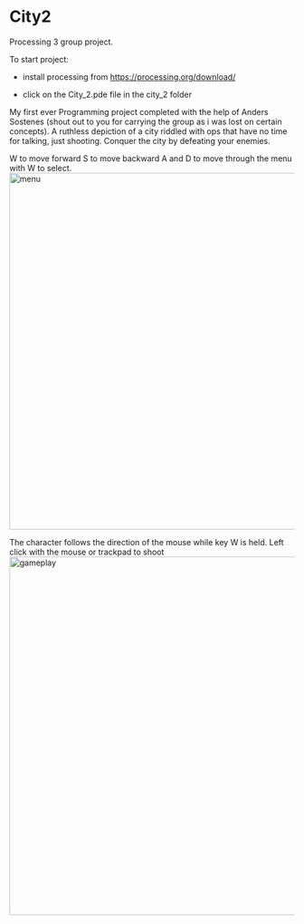# City2

Processing 3 group project.

To start project: 
   - install processing from  https://processing.org/download/ 
   
   -  click on the City_2.pde file in the city_2 folder
   
My first ever Programming project completed with the help of Anders Sostenes (shout out to you for carrying the group as i was lost on certain concepts). 
A ruthless depiction of a city riddled with ops that have no time for talking, just shooting. Conquer the city by defeating your enemies.


W to move forward
S to move backward
A and D to move through the menu with W to select.
<img width="630" alt="menu" src="https://user-images.githubusercontent.com/34945097/119360314-7cc03200-bc78-11eb-9c88-898ffea3e5c0.png">


The character follows the direction of the mouse while key W is held.
Left click with the mouse or trackpad to shoot
<img width="633" alt="gameplay" src="https://user-images.githubusercontent.com/34945097/119360542-ba24bf80-bc78-11eb-9ce1-d2cf7ef2631f.png">


 

